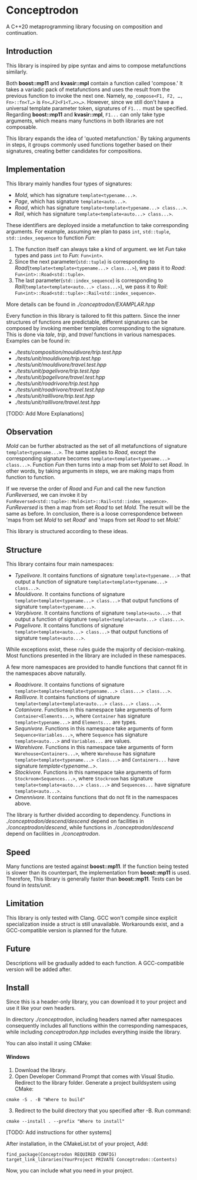 # Conceptrodon
A C++20 metaprogramming library focusing on composition and continuation.

## Introduction
This library is inspired by pipe syntax and aims to compose metafunctions similarly.  

Both **boost::mp11** and **kvasir::mpl** contain a function called 'compose.' It takes a variadic pack of metafunctions and uses the result from the previous function to invoke the next one.
Namely, `mp_compose<F1, F2, …​, Fn>::fn<T…​>` is `Fn<…​F2<F1<T…​>>…​>`. However, since we still don't have a universal template parameter token, signatures of `F1...` must be specified.
Regarding **boost::mp11** and **kvasir::mpl**, `F1...` can only take type arguments, which means many functions in both libraries are not composable.  

This library expands the idea of 'quoted metafunction.' By taking arguments in steps, it groups commonly used functions together based on their signatures, creating better candidates for compositions.

## Implementation
This library mainly handles four types of signatures:
- *Mold*, which has signature `template<typename...>`.
- *Page*, which has signature `template<auto...>`.
- *Road*, which has signature `template<template<typename...> class...>`.
- *Rail*, which has signature `template<template<auto...> class...>`.

These identifiers are deployed inside a metafunction to take corresponding arguments. For example, assuming we plan to pass `int`, `std::tuple`, `std::index_sequence` to function *Fun*:
1. The function itself can always take a kind of argument. we let *Fun* take types and pass `int` to *Fun*: `Fun<int>`.
2. Since the next parameter(`std::tuple`) is corresponding to *Road*(`template<template<typename...> class...>`), we pass it to *Road*: `Fun<int>::Road<std::tuple>`.
3. The last parameter(`std::index_sequence`) is corresponding to *Rail*(`template<template<auto...> class...>`), we pass it to *Rail*: `Fun<int>::Road<std::tuple>::Rail<std::index_sequence>`.

More details can be found in *./conceptrodon/EXAMPLAR.hpp*

Every function in this library is tailored to fit this pattern. Since the inner structures of functions are predictable, different signatures can be composed by invoking member templates corresponding to the signature. This is done via *tale*, *trip*, and *travel* functions in various namespaces. Examples can be found in:
- *./tests/composition/mouldivore/trip.test.hpp*
- *./tests/unit/mouldivore/trip.test.hpp*
- *./tests/unit/mouldivore/travel.test.hpp*
- *./tests/unit/pagelivore/trip.test.hpp*
- *./tests/unit/pagelivore/travel.test.hpp*
- *./tests/unit/roadrivore/trip.test.hpp*
- *./tests/unit/roadrivore/travel.test.hpp*
- *./tests/unit/raillivore/trip.test.hpp*
- *./tests/unit/raillivore/travel.test.hpp*

[TODO: Add More Explanations]

## Observation
*Mold* can be further abstracted as the set of all metafunctions of signature `template<typename...>`. The same applies to *Road*, except the corresponding signature becomes `template<template<typename...> class...>`. Function *Fun* then turns into a map from set *Mold* to set *Road*. In other words, by taking arguments in steps, we are making maps from function to function.

If we reverse the order of *Road* and *Fun* and call the new function *FunReversed*, we can invoke it by `FunReversed<std::tuple>::Mold<int>::Rail<std::index_sequence>`. *FunReversed* is then a map from set *Road* to set *Mold*. The result will be the same as before. In conclusion, there is a loose correspondence between 'maps from set *Mold* to set *Road*' and 'maps from set *Road* to set *Mold*.' 
 
This library is structured according to these ideas.

## Structure
This library contains four main namespaces:
- *Typelivore*. It contains functions of signature `template<typename...>` that output a function of signature `template<template<typename...> class...>`.
- *Mouldivore*. It contains functions of signature `template<template<typename...> class...>` that output functions of signature `template<typename...>`.
- *Varybivore*. It contains functions of signature `template<auto...>` that output a function of signature `template<template<auto...> class...>`.
- *Pagelivore*. It contains functions of signature `template<template<auto...> class...>` that output functions of signature `template<auto...>`.

While exceptions exist, these rules guide the majority of decision-making. Most functions presented in the library are included in these namespaces. 

A few more namespaces are provided to handle functions that cannot fit in the namespaces above naturally.
- *Roadrivore*. It contains functions of signature `template<template<template<typename...> class...> class...>`.
- *Raillivore*. It contains functions of signature `template<template<template<auto...> class...> class...>`.
- *Cotanivore*. Functions in this namespace take arguments of form `Container<Elements...>`, where `Container` has signature `template<typename...>` and `Elements...` are types.
- *Sequnivore*. Functions in this namespace take arguments of form `Sequence<Variables...>`, where `Sequence` has signature `template<auto...>` and `Variables...` are values.
- *Warehivore*. Functions in this namespace take arguments of form `Warehouse<Containers...>`, where `Warehouse` has signature `template<template<typename...> class...>` and `Containers...` have signature *template<typename...>*.
- *Stockivore*. Functions in this namespace take arguments of form `Stockroom<Sequences...>`, where `Stockroom` has signature `template<template<auto...> class...>` and `Sequences...` have signature `template<auto...>`.
- *Omennivore*. It contains functions that do not fit in the namespaces above.

The library is further divided according to dependency. Functions in *./conceptrodon/descend/descend* depend on facilities in *./conceptrodon/descend*, while functions in *./conceptrodon/descend* depend on facilities in *./conceptrodon*.

## Speed
Many functions are tested against **boost::mp11**. If the function being tested is slower than its counterpart, the implementation from **boost::mp11** is used. Therefore, This library is generally faster than **boost::mp11**. Tests can be found in *tests/unit*. 

## Limitation
This library is only tested with Clang. GCC won't compile since explicit specialization inside a struct is still unavailable. Workarounds exist, and a GCC-compatible version is planned for the future.

## Future
Descriptions will be gradually added to each function. A GCC-compatible version will be added after.

## Install
Since this is a header-only library, you can download it to your project and use it like your own headers.  

In directory *./conceptrodon*, including headers named after namespaces consequently includes all functions within the corresponding namespaces, while including *conceptrodon.hpp* includes everything inside the library.

You can also install it using CMake:

#### Windows
1. Download the library.
2. Open Developer Command Prompt that comes with Visual Studio. Redirect to the library folder. Generate a project buildsystem using CMake:
```
cmake -S . -B "Where to build"
```
3. Redirect to the build directory that you specified after -B. Run command:
```
cmake --install . --prefix "Where to install"
```
[TODO: Add instructions for other systems]

After installation, in the CMakeList.txt of your project, Add:
```
find_package(Conceptrodon REQUIRED CONFIG)
target_link_libraries(YourProject PRIVATE Conceptrodon::Contents)
```
Now, you can include what you need in your project.

    
